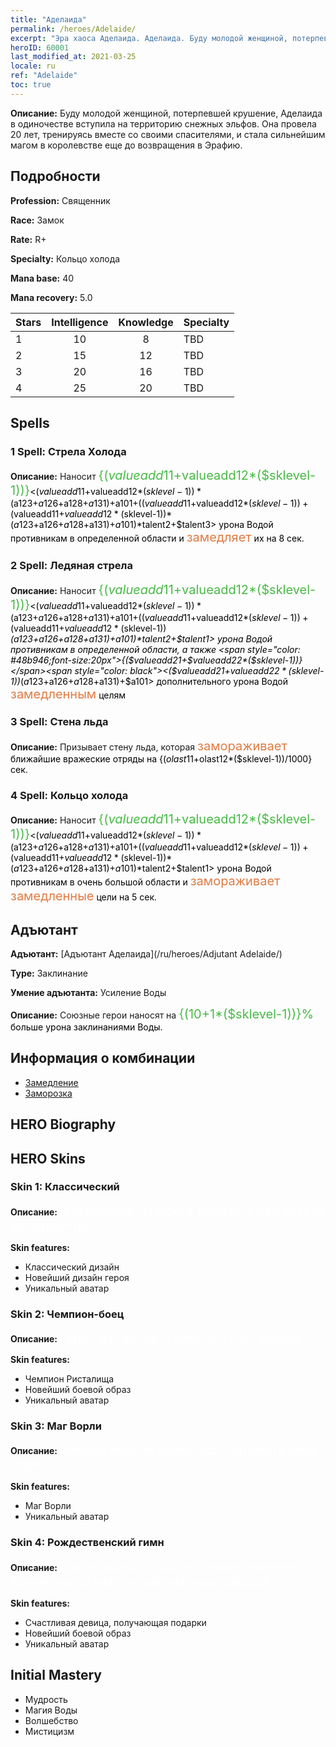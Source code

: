 ```yaml
---
title: "Аделаида"
permalink: /heroes/Adelaide/
excerpt: "Эра хаоса Аделаида. Аделаида. Буду молодой женщиной, потерпевшей крушение, Аделаида в одиночестве вступила на территорию снежных эльфов. Она провела 20 лет, тренируясь вместе со своими спасителями, и стала сильнейшим магом в королевстве еще до возвращения в Эрафию."
heroID: 60001
last_modified_at: 2021-03-25
locale: ru
ref: "Adelaide"
toc: true
---
```

 **Описание:** Буду молодой женщиной, потерпевшей крушение, Аделаида в одиночестве вступила на территорию снежных эльфов. Она провела 20 лет, тренируясь вместе со своими спасителями, и стала сильнейшим магом в королевстве еще до возвращения в Эрафию.
## Подробности
 **Profession:** Священник

 **Race:** Замок

 **Rate:** R+

 **Specialty:** Кольцо холода

 **Mana base:** 40

 **Mana recovery:** 5.0


  | Stars   |  Intelligence  |    Knowledge   |      Specialty     |
  |---------|:---------------:|:---------------:|--------------------|
  |    1    | 10 | 8 | TBD |
  |    2    | 15 | 12 | TBD |
  |    3    | 20 | 16 | TBD |
  |    4    | 25 | 20 | TBD |

## Spells
### 1 Spell: Стрела Холода
 **Описание:** Наносит <span style="color: #48b946;font-size:20px">{($valueadd11+$valueadd12*($sklevel-1))}</span><span style="color: black"><($valueadd11+$valueadd12*($sklevel-1))*($a123+$a126+$a128+$a131)+$a101+(($valueadd11+$valueadd12*($sklevel-1))+($valueadd11+$valueadd12*($sklevel-1))*($a123+$a126+$a128+$a131)+$a101)*$talent2+$talent3> урона Водой противникам в определенной области и <span style="color: #e07c44;font-size:20px">замедляет</span><span style="color: black"> их на 8 сек.

### 2 Spell: Ледяная стрела
 **Описание:** Наносит <span style="color: #48b946;font-size:20px">{($valueadd11+$valueadd12*($sklevel-1))}</span><span style="color: black"><($valueadd11+$valueadd12*($sklevel-1))*($a123+$a126+$a128+$a131)+$a101+(($valueadd11+$valueadd12*($sklevel-1))+($valueadd11+$valueadd12*($sklevel-1))*($a123+$a126+$a128+$a131)+$a101)*$talent2+$talent1> урона Водой противникам в определенной области, а также <span style="color: #48b946;font-size:20px">{($valueadd21+$valueadd22*($sklevel-1))}</span><span style="color: black"><($valueadd21+$valueadd22*($sklevel-1))*($a123+$a126+$a128+$a131)+$a101> дополнительного урона Водой <span style="color: #e07c44;font-size:20px">замедленным</span><span style="color: black"> целям

### 3 Spell: Стена льда
 **Описание:** Призывает стену льда, которая <span style="color: #e07c44;font-size:20px">замораживает</span><span style="color: black"> ближайшие вражеские отряды на {($olast11+$olast12*($sklevel-1))/1000} сек.

### 4 Spell: Кольцо холода
 **Описание:** Наносит <span style="color: #48b946;font-size:20px">{($valueadd11+$valueadd12*($sklevel-1))}</span><span style="color: black"><($valueadd11+$valueadd12*($sklevel-1))*($a123+$a126+$a128+$a131)+$a101+(($valueadd11+$valueadd12*($sklevel-1))+($valueadd11+$valueadd12*($sklevel-1))*($a123+$a126+$a128+$a131)+$a101)*$talent2+$talent1> урона Водой противникам в очень большой области и <span style="color: #e07c44;font-size:20px">замораживает</span><span style="color: black"> <span style="color: #e07c44;font-size:20px">замедленные</span><span style="color: black"> цели на 5 сек.


## Адъютант

 **Адъютант:**  [Адъютант Аделаида](/ru/heroes/Adjutant Adelaide/) 

 **Type:**  Заклинание 

 **Умение адъютанта:**  Усиление Воды 

 **Описание:** Союзные герои наносят на <span style="color: #48b946;font-size:20px">{(10+1*($sklevel-1))}%</span><span style="color: black"> больше урона заклинаниями Воды.

## Информация о комбинации

* [Замедление](/ru/combination/Замедление/) 
* [Заморозка](/ru/combination/Заморозка/) 

## HERO Biography

## HERO Skins
### Skin 1: **Классический**

 **Описание:** <span style="color: #ffffff;font-size:20px">Я вернулась из моего ледяного рая спустя десятилетия.</span>

 **Skin features:** 

   - Классический дизайн
   - Новейший дизайн героя
   - Уникальный аватар

### Skin 2: **Чемпион-боец**

 **Описание:** <span style="color: #ffffff;font-size:20px">Герой из героев и чемпион Ристалища!</span>

 **Skin features:** 

   - Чемпион Ристалища
   - Новейший боевой образ
   - Уникальный аватар

### Skin 3: **Маг Ворли**

 **Описание:** <span style="color: #ffffff;font-size:20px">Никому еще не удавалось пережить зиму Вори.</span>

 **Skin features:** 

   - Маг Ворли
   - Уникальный аватар

### Skin 4: **Рождественский гимн**

 **Описание:** <span style="color: #ffffff;font-size:20px">После долгого года это единственное время, когда мы открываем наши сердца.</span>

 **Skin features:** 

   - Счастливая девица, получающая подарки
   - Новейший боевой образ
   - Уникальный аватар


## Initial Mastery
   - Мудрость
   - Магия Воды
   - Волшебство
   - Мистицизм
